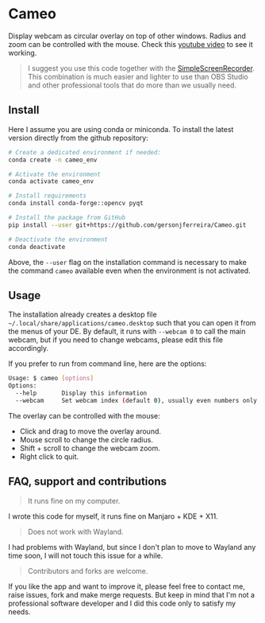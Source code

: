 # Cameo

Display webcam as circular overlay on top of other windows. Radius and zoom can be controlled with the mouse. Check this [youtube video](https://youtu.be/B5YFOsQF_Pg) to see it working.

> I suggest you use this code together with the [SimpleScreenRecorder](https://www.maartenbaert.be/simplescreenrecorder/). This combination is much easier and lighter to use than OBS Studio and other professional tools that do more than we usually need.

## Install

Here I assume you are using conda or miniconda. To install the latest version directly from the github repository:

```bash
# Create a dedicated environment if needed:
conda create -n cameo_env

# Activate the environment
conda activate cameo_env

# Install requirements
conda install conda-forge::opencv pyqt

# Install the package from GitHub
pip install --user git+https://github.com/gersonjferreira/Cameo.git

# Deactivate the environment
conda deactivate
```

Above, the `--user` flag on the installation command is necessary to make the command `cameo` available even when the environment is not activated.

## Usage

The installation already creates a desktop file `~/.local/share/applications/cameo.desktop` such that you can open it from the menus of your DE. By default, it runs with `--webcam 0` to call the main webcam, but if you need to change webcams, please edit this file accordingly.

If you prefer to run from command line, here are the options:

```bash
Usage: $ cameo [options]
Options:
  --help       Display this information
  --webcam     Set webcam index (default 0), usually even numbers only: 0, 2, 4...
```

The overlay can be controlled with the mouse:

- Click and drag to move the overlay around.
- Mouse scroll to change the circle radius.
- Shift + scroll to change the webcam zoom.
- Right click to quit.

## FAQ, support and contributions

> It runs fine on my computer.

I wrote this code for myself, it runs fine on Manjaro + KDE + X11.

> Does not work with Wayland.

I had problems with Wayland, but since I don't plan to move to Wayland any time soon, I will not touch this issue for a while.

> Contributors and forks are welcome.

If you like the app and want to improve it, please feel free to contact me, raise issues, fork and make merge requests. But keep in mind that I'm not a professional software developer and I did this code only to satisfy my needs.
